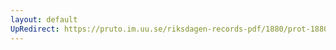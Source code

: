 ```yaml
---
layout: default
UpRedirect: https://pruto.im.uu.se/riksdagen-records-pdf/1880/prot-1880--ak--025.pdf
---
```

